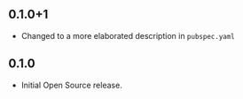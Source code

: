 ## 0.1.0+1

* Changed to a more elaborated description in `pubspec.yaml`

## 0.1.0

* Initial Open Source release.